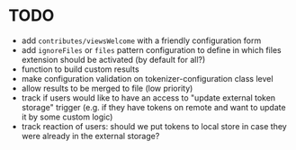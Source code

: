 # TODO

- add `contributes/viewsWelcome` with a friendly configuration form
- add `ignoreFiles` or `files` pattern configuration to define in which files extension should be activated (by default for all?)
- function to build custom results
- make configuration validation on tokenizer-configuration class level
- allow results to be merged to file (low priority)
- track if users would like to have an access to "update external token storage" trigger (e.g. if they have tokens on remote and want to update it by some custom logic)
- track reaction of users: should we put tokens to local store in case they were already in the external storage?

